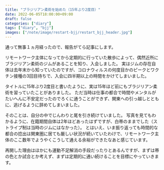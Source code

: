 ```yaml
---
title: "ブラジリアン柔術を始めた（15年ぶり2度目）"
date: 2022-06-05T18:00:00+09:00
draft: false
categories: ["diary"]
tags: ["diary", "bjj"]
images: ["/note/image/restart-bjj/restart_bjj_header.jpg"]
---
```


通って無事１ヵ月経ったので、報告がてら記事にします。

リモートワーク主体になってから定期的に行っていた散歩によって、偶然近所にブラジリアン柔術のジムがあることを知り、入会しました。
実はジムの存在自体は去年末から知っていたのですが、コロナウィルスの何度目かのピークとワクチン接種の3回目待ちで、入会に四半期以上の時間をかけてしまいました。

タイトルに15年ぶり2度目と書いたように、実は15年ほど前にもブラジリアン柔術を習っていたことがありました。
ただ当時は仕事の都合で時間やメンタルがたいへんに不安定だったのでろくに通うことができず、関東への引っ越しとともに、逃げるように辞めてしまいました。

そのことは、自分の中でじんわりと尾を引き続けていました。
写真を見てもわかるように、在籍期間自体は2年ほどあったはずですが、白帯のままでした（ストライプ制は当時のジムにはなかった）。
とはいえ、いま振り返っても時間的な都合の捻出は関東圏に居ても厳しい状況が続いていたわけで、リモートワーク主体のここ数年でようやくこうして通える余裕ができたなあと感じています。

再開した理由はほかにも運動不足解消の手段だったりとあるんですが、まずは帯の色とか試合とか考えず、まずは定期的に通い続けることを目標にやっていきます。
